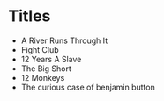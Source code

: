 # Titles

* A River Runs Through It
* Fight Club
* 12 Years A Slave
* The Big Short
* 12 Monkeys
* The curious case of benjamin button
